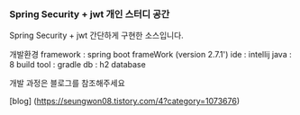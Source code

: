 ### Spring Security + jwt 개인 스터디 공간

Spring Security + jwt 간단하게 구현한 소스입니다.

개발환경
framework : spring boot frameWork (version 2.7.1')
ide : intellij
java : 8
build tool : gradle
db : h2 database

개발 과정은 블로그를 참조해주세요 

[blog] (https://seungwon08.tistory.com/4?category=1073676)
